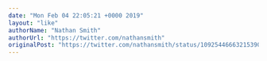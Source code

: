 ```yaml
---
date: "Mon Feb 04 22:05:21 +0000 2019"
layout: "like"
authorName: "Nathan Smith"
authorUrl: "https://twitter.com/nathansmith"
originalPost: "https://twitter.com/nathansmith/status/1092544666321539074"
---
```

